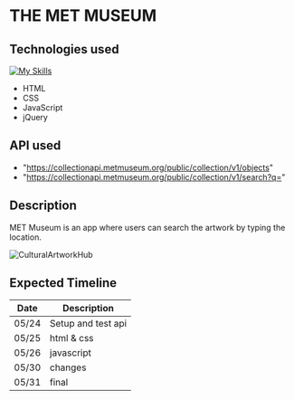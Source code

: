 # THE MET MUSEUM 

## Technologies used
[![My Skills](https://skillicons.dev/icons?i=js,html,css,javascript)](https://skillicons.dev)

* HTML
* CSS
* JavaScript
* jQuery

## API used

* "https://collectionapi.metmuseum.org/public/collection/v1/objects" 
* "https://collectionapi.metmuseum.org/public/collection/v1/search?q="

## Description 

MET Museum is an app where users can search the artwork by typing the location.

![CulturalArtworkHub](https://github.com/mrunaleepatel/project1/assets/130593688/4720a88a-497b-4f81-b93d-25eb0bc85578)


## Expected Timeline 

|Date |Description|
|-----|--------|
|05/24|Setup and test api       |
|05/25|html & css      |
|05/26|javascript|
|05/30|changes|
|05/31|final|

